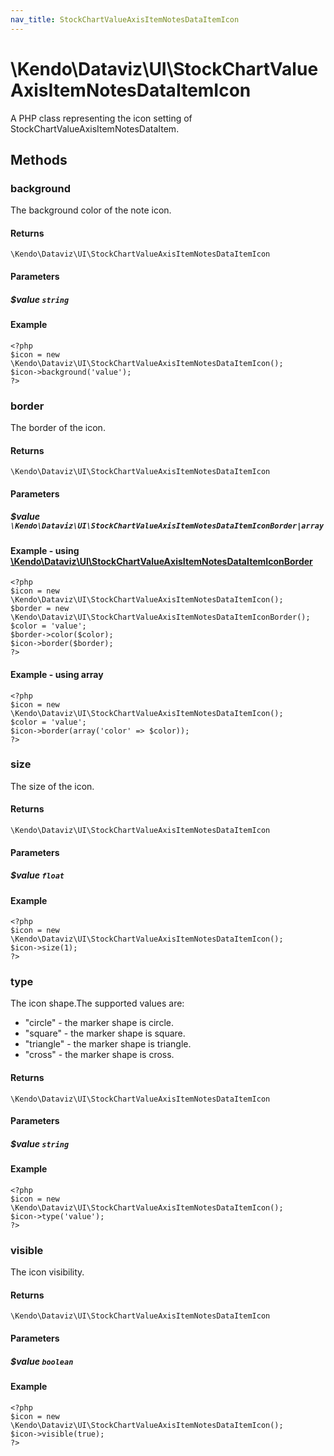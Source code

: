 ```yaml
---
nav_title: StockChartValueAxisItemNotesDataItemIcon
---
```


# \Kendo\Dataviz\UI\StockChartValueAxisItemNotesDataItemIcon

A PHP class representing the icon setting of StockChartValueAxisItemNotesDataItem.


## Methods

### background
The background color of the note icon.

#### Returns
`\Kendo\Dataviz\UI\StockChartValueAxisItemNotesDataItemIcon`

#### Parameters

##### $value `string`



#### Example 
    <?php
    $icon = new \Kendo\Dataviz\UI\StockChartValueAxisItemNotesDataItemIcon();
    $icon->background('value');
    ?>

### border

The border of the icon.

#### Returns
`\Kendo\Dataviz\UI\StockChartValueAxisItemNotesDataItemIcon`

#### Parameters

##### $value `\Kendo\Dataviz\UI\StockChartValueAxisItemNotesDataItemIconBorder|array`


#### Example - using [\Kendo\Dataviz\UI\StockChartValueAxisItemNotesDataItemIconBorder](/kendo-ui/api/wrappers/php/Kendo/Dataviz/UI/StockChartValueAxisItemNotesDataItemIconBorder)
    <?php
    $icon = new \Kendo\Dataviz\UI\StockChartValueAxisItemNotesDataItemIcon();
    $border = new \Kendo\Dataviz\UI\StockChartValueAxisItemNotesDataItemIconBorder();
    $color = 'value';
    $border->color($color);
    $icon->border($border);
    ?>

#### Example - using array

    <?php
    $icon = new \Kendo\Dataviz\UI\StockChartValueAxisItemNotesDataItemIcon();
    $color = 'value';
    $icon->border(array('color' => $color));
    ?>

### size
The size of the icon.

#### Returns
`\Kendo\Dataviz\UI\StockChartValueAxisItemNotesDataItemIcon`

#### Parameters

##### $value `float`



#### Example 
    <?php
    $icon = new \Kendo\Dataviz\UI\StockChartValueAxisItemNotesDataItemIcon();
    $icon->size(1);
    ?>

### type
The icon shape.The supported values are:
* "circle" - the marker shape is circle.
* "square" - the marker shape is square.
* "triangle" - the marker shape is triangle.
* "cross" - the marker shape is cross.

#### Returns
`\Kendo\Dataviz\UI\StockChartValueAxisItemNotesDataItemIcon`

#### Parameters

##### $value `string`



#### Example 
    <?php
    $icon = new \Kendo\Dataviz\UI\StockChartValueAxisItemNotesDataItemIcon();
    $icon->type('value');
    ?>

### visible
The icon visibility.

#### Returns
`\Kendo\Dataviz\UI\StockChartValueAxisItemNotesDataItemIcon`

#### Parameters

##### $value `boolean`



#### Example 
    <?php
    $icon = new \Kendo\Dataviz\UI\StockChartValueAxisItemNotesDataItemIcon();
    $icon->visible(true);
    ?>

